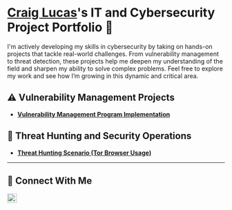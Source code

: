 # <a href="https://www.linkedin.com/in/craig-lucas-jr-2a6352229/">Craig Lucas</a>'s IT and Cybersecurity Project Portfolio 🔐

I'm actively developing my skills in cybersecurity by taking on hands-on projects that tackle real-world challenges. From vulnerability management to threat detection, these projects help me deepen my understanding of the field and sharpen my ability to solve complex problems. Feel free to explore my work and see how I’m growing in this dynamic and critical area.

## ⚠️ Vulnerability Management Projects

- **[Vulnerability Management Program Implementation](https://github.com/CraigLucas-0924/Vulnerability-Management-Program/tree/main)**

## 🚨 Threat Hunting and Security Operations

- **[Threat Hunting Scenario (Tor Browser Usage)](https://github.com/joshmadakor0/threat-hunting-scenario-tor)**

<hr/>

## 🤳 Connect With Me

[<img align="left" alt="https://www.linkedin.com/in/craig-lucas-jr-2a6352229/| LinkedIn" width="22px" src="https://cdn.jsdelivr.net/npm/simple-icons@v3/icons/linkedin.svg" />][linkedin]

[linkedin]: https://www.linkedin.com/in/craig-lucas-jr-2a6352229/

<!--
<img width="35" alt="image" src="https://github.com/user-attachments/assets/2f41c7cd-5ea8-4475-b451-a37161b6c3fb"> 
<img width="35" alt="image" src="https://github.com/user-attachments/assets/77649969-9910-4994-8b96-74a116cfb2a8">
-->
